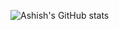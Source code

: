 ![Ashish's GitHub stats](https://github-readme-stats.vercel.app/api?username=ashishjii&show_icons=true&theme=transparent)

